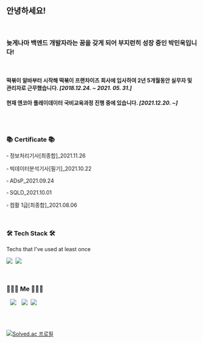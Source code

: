 ## 안녕하세요!

<br>

### 늦게나마 백엔드 개발자라는 꿈을 갖게 되어 부지런히 성장 중인 박민욱입니다!
<br>

#### 떡볶이 알바부터 시작해 떡볶이 프랜차이즈 회사에 입사하여 2년 5개월동안 실무자 및 관리자로 근무했습니다. <i>[2018.12.24. ~ 2021. 05. 31.]</i>


#### 현재 엔코아 플레이데이터 국비교육과정 진행 중에 있습니다. <i>[2021.12.20. ~]</i>


<br>
<br>


<h3 align="left">📚 Certificate 📚</h3>

<p align="left"> ▫️ 정보처리기사[최종합]_2021.11.26 </p>
<p align="left"> ▫️ 빅데이터분석기사[필기]_2021.10.22 </p>
<p align="left"> ▫️ ADsP_2021.09.24 </p>
<p align="left"> ▫️ SQLD_2021.10.01</p>
<p align="left"> ▫️ 컴활 1급[최종합]_2021.08.06 </p>

<br>

<h3 align="left">🛠 Tech Stack 🛠</h3>

<p align="left"> Techs that I've used at least once </p>

<p align="left">
  <img src="https://img.shields.io/badge/Python-3766AB?style=flat-square&logo=Python&logoColor=white"/></a>&nbsp 
  <img src="https://img.shields.io/badge/Java-007396?style=flat-square&logo=Java&logoColor=white"/></a>&nbsp 
</p>

  
<br>


<h3 align="left"> 🧑🏻‍💻 Me 🧑🏻‍💻 </h3>
<p align="left">
  <a href="https://velog.io/@dding_ji"><img src="http://img.shields.io/badge/-Velog-222222?style=flat&logo=Vector Logo Zone&link=https://velog.io/@dding_ji"style="height : auto; margin-left : 10px; margin-right : 10px;"/></a>
  <a href="https://www.instagram.com/john.prk/"><img src="https://img.shields.io/badge/Instagram-E4405F?style=flat-square&logo=Instagram&logoColor=white&link=https://www.instagram.com/woo0_hooo/"/></a>&nbsp
  <a href="mailto:uo3641493@gmail.com"><img src="https://img.shields.io/badge/Gmail-d14836?style=flat-square&logo=Gmail&logoColor=white&link=viliketh1s98@naver.com"/></a>
</p>
<br>
<br>

[![Solved.ac
프로필](http://mazassumnida.wtf/api/v2/generate_badge?boj=uo3641493)](https://solved.ac/uo3641493)


